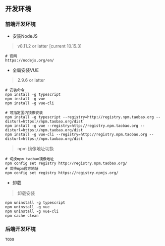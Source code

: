 
## 开发环境

### 前端开发环境

- 安装NodeJS

>  v8.11.2 or latter [current 10.15.3]

    # 官网
    https://nodejs.org/en/

- 全局安装VUE

> 2.9.6 or latter

    # 安装命令
    npm install -g typescript
    npm install -g vue
    npm install -g vue-cli

    # 可指定国内镜像安装
    npm install -g typescript --registry=http://registry.npm.taobao.org --disturl=https://npm.taobao.org/dist
    npm install -g vue --registry=http://registry.npm.taobao.org --disturl=https://npm.taobao.org/dist
    npm install -g vue-cli --registry=http://registry.npm.taobao.org --disturl=https://npm.taobao.org/dist

> npm 镜像地址切换

    # 切换npm taobao镜像地址
    npm config set registry http://registry.npm.taobao.org/
    # 切换npm官方地址
    npm config set registry https://registry.npmjs.org/

- 卸载

> 卸载安装

    npm uninstall -g typescript
    npm uninstall -g vue
    npm uninstall -g vue-cli
    npm cache clean

### 后端开发环境

```
TODO
```